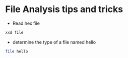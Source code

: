 # File Analysis tips and tricks

* Read hex file

```bash
xxd file
```

* determine the type of a file named hello

```bash
file hello
```
